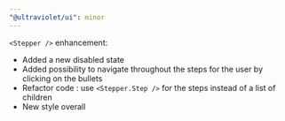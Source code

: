 ```yaml
---
"@ultraviolet/ui": minor
---
```


`<Stepper />` enhancement: 
- Added a new disabled state
- Added possibility to navigate throughout the steps for the user by clicking on the bullets
- Refactor code : use `<Stepper.Step />` for the steps instead of a list of children
- New style overall